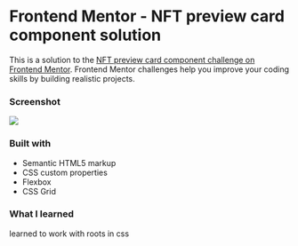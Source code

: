 # Frontend Mentor - NFT preview card component solution

This is a solution to the [NFT preview card component challenge on Frontend Mentor](https://www.frontendmentor.io/challenges/nft-preview-card-component-SbdUL_w0U). Frontend Mentor challenges help you improve your coding skills by building realistic projects.

### Screenshot

![](./screenshot.jpg)

### Built with

- Semantic HTML5 markup
- CSS custom properties
- Flexbox
- CSS Grid

### What I learned

learned to work with roots in css
